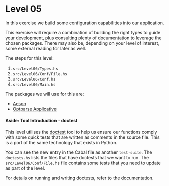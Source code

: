 # Level 05

In this exercise we build some configuration capabilities into our application.

This exercise will require a combination of building the right types to guide
your development, plus consulting plenty of documentation to leverage the chosen
packages. There may also be, depending on your level of interest, some external
reading for later as well.

The steps for this level:
1) ``src/Level06/Types.hs``
2) ``src/Level06/Conf/File.hs``
3) ``src/Level06/Conf.hs``
4) ``src/Level06/Main.hs``

The packages we will use for this are:

- [Aeson](http://hackage.haskell.org/package/aeson)
- [Optparse Applicative](http://hackage.haskell.org/package/optparse-applicative)

#### Aside: Tool Introduction - doctest

This level utilises the [doctest](https://hackage.haskell.org/package/doctest)
tool to help us ensure our functions comply with some quick tests that are
written as comments in the source file. This is a port of the same technology
that exists in Python.

You can see the new entry in the Cabal file as another ``test-suite``. The
``doctests.hs`` lists the files that have doctests that we want to run. The
``src/Level06/Conf/File.hs`` file contains some tests that you need to update
as part of the level.

For details on running and writing doctests, refer to the documentation.
